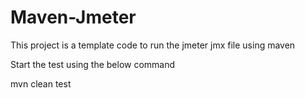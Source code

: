 # Maven-Jmeter
This project is a template code to run the jmeter jmx file using maven

Start the test using the below command

mvn clean test
